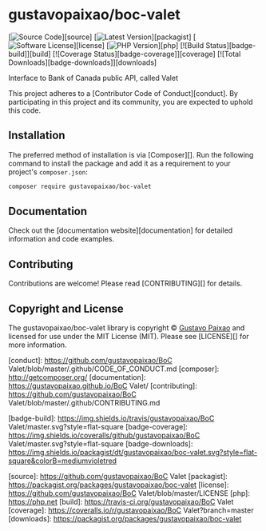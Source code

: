 # gustavopaixao/boc-valet

[![Source Code][badge-source]][source]
[![Latest Version][badge-release]][packagist]
[![Software License][badge-license]][license]
[![PHP Version][badge-php]][php]
[![Build Status][badge-build]][build]
[![Coverage Status][badge-coverage]][coverage]
[![Total Downloads][badge-downloads]][downloads]

Interface to Bank of Canada public API, called Valet

This project adheres to a [Contributor Code of Conduct][conduct]. By
participating in this project and its community, you are expected to uphold this
code.


## Installation

The preferred method of installation is via [Composer][]. Run the following
command to install the package and add it as a requirement to your project's
`composer.json`:

```bash
composer require gustavopaixao/boc-valet
```


## Documentation

Check out the [documentation website][documentation] for detailed information
and code examples.


## Contributing

Contributions are welcome! Please read [CONTRIBUTING][] for details.


## Copyright and License

The gustavopaixao/boc-valet library is copyright © [Gustavo Paixao](http://www.gustavopaixao.com)
and licensed for use under the MIT License (MIT). Please see [LICENSE][] for
more information.


[conduct]: https://github.com/gustavopaixao/BoC Valet/blob/master/.github/CODE_OF_CONDUCT.md
[composer]: http://getcomposer.org/
[documentation]: https://gustavopaixao.github.io/BoC Valet/
[contributing]: https://github.com/gustavopaixao/BoC Valet/blob/master/.github/CONTRIBUTING.md

[badge-source]: http://img.shields.io/badge/source-gustavopaixao/boc--valet-blue.svg?style=flat-square
[badge-release]: https://img.shields.io/packagist/v/gustavopaixao/boc-valet.svg?style=flat-square&label=release
[badge-license]: https://img.shields.io/packagist/l/gustavopaixao/boc-valet.svg?style=flat-square
[badge-php]: https://img.shields.io/packagist/php-v/gustavopaixao/boc-valet.svg?style=flat-square
[badge-build]: https://img.shields.io/travis/gustavopaixao/BoC Valet/master.svg?style=flat-square
[badge-coverage]: https://img.shields.io/coveralls/github/gustavopaixao/BoC Valet/master.svg?style=flat-square
[badge-downloads]: https://img.shields.io/packagist/dt/gustavopaixao/boc-valet.svg?style=flat-square&colorB=mediumvioletred

[source]: https://github.com/gustavopaixao/BoC Valet
[packagist]: https://packagist.org/packages/gustavopaixao/boc-valet
[license]: https://github.com/gustavopaixao/BoC Valet/blob/master/LICENSE
[php]: https://php.net
[build]: https://travis-ci.org/gustavopaixao/BoC Valet
[coverage]: https://coveralls.io/r/gustavopaixao/BoC Valet?branch=master
[downloads]: https://packagist.org/packages/gustavopaixao/boc-valet

